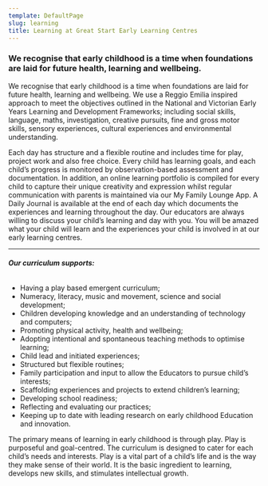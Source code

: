 ```yaml
---
template: DefaultPage
slug: learning
title: Learning at Great Start Early Learning Centres
---
```


### We recognise that early childhood is a time when foundations are laid for future health, learning and wellbeing.

We recognise that early childhood is a time when foundations are laid for future health, learning and wellbeing. We use a Reggio Emilia inspired approach to meet the objectives outlined in the National and Victorian Early Years Learning and Development Frameworks; including social skills, language, maths, investigation, creative pursuits, fine and gross motor skills, sensory experiences, cultural experiences and environmental understanding.

Each day has structure and a flexible routine and includes time for play, project work and also free choice. Every child has learning goals, and each child’s progress is monitored by observation-based assessment and documentation. In addition, an online learning portfolio is compiled for every child to capture their unique creativity and expression whilst regular communication with parents is maintained via our My Family Lounge App. A Daily Journal is available at the end of each day which documents the experiences and learning throughout the day. Our educators are always willing to discuss your child’s learning and day with you. You will be amazed what your child will learn and the experiences your child is involved in at our early learning centres.

---

###### **Our curriculum supports:**

- Having a play based emergent curriculum;
- Numeracy, literacy, music and movement, science and social development;
- Children developing knowledge and an understanding of technology and computers;
- Promoting physical activity, health and wellbeing;
- Adopting intentional and spontaneous teaching methods to optimise learning;
- Child lead and initiated experiences;
- Structured but flexible routines;
- Family participation and input to allow the Educators to pursue child’s interests;
- Scaffolding experiences and projects to extend children’s learning;
- Developing school readiness;
- Reflecting and evaluating our practices;
- Keeping up to date with leading research on early childhood Education and innovation.

The primary means of learning in early childhood is through play. Play is purposeful and goal-centred. The curriculum is designed to cater for each child’s needs and interests. Play is a vital part of a child’s life and is the way they make sense of their world. It is the basic ingredient to learning, develops new skills, and stimulates intellectual growth.
